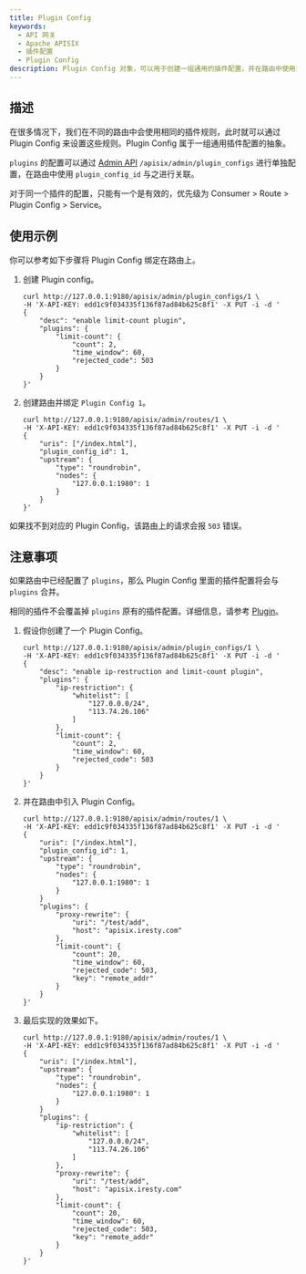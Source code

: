 ```yaml
---
title: Plugin Config
keywords:
  - API 网关
  - Apache APISIX
  - 插件配置
  - Plugin Config
description: Plugin Config 对象，可以用于创建一组通用的插件配置，并在路由中使用这组配置。
---
```


<!--
#
# Licensed to the Apache Software Foundation (ASF) under one or more
# contributor license agreements.  See the NOTICE file distributed with
# this work for additional information regarding copyright ownership.
# The ASF licenses this file to You under the Apache License, Version 2.0
# (the "License"); you may not use this file except in compliance with
# the License.  You may obtain a copy of the License at
#
#     http://www.apache.org/licenses/LICENSE-2.0
#
# Unless required by applicable law or agreed to in writing, software
# distributed under the License is distributed on an "AS IS" BASIS,
# WITHOUT WARRANTIES OR CONDITIONS OF ANY KIND, either express or implied.
# See the License for the specific language governing permissions and
# limitations under the License.
#
-->

## 描述

在很多情况下，我们在不同的路由中会使用相同的插件规则，此时就可以通过 Plugin Config 来设置这些规则。Plugin Config 属于一组通用插件配置的抽象。

`plugins` 的配置可以通过 [Admin API](../admin-api.md#plugin-config) `/apisix/admin/plugin_configs` 进行单独配置，在路由中使用 `plugin_config_id` 与之进行关联。

对于同一个插件的配置，只能有一个是有效的，优先级为 Consumer > Route > Plugin Config > Service。

## 使用示例

你可以参考如下步骤将 Plugin Config 绑定在路由上。

1. 创建 Plugin config。

    ```shell
    curl http://127.0.0.1:9180/apisix/admin/plugin_configs/1 \
    -H 'X-API-KEY: edd1c9f034335f136f87ad84b625c8f1' -X PUT -i -d '
    {
        "desc": "enable limit-count plugin",
        "plugins": {
            "limit-count": {
                "count": 2,
                "time_window": 60,
                "rejected_code": 503
            }
        }
    }'
    ```

2. 创建路由并绑定 `Plugin Config 1`。

    ```shell
    curl http://127.0.0.1:9180/apisix/admin/routes/1 \
    -H 'X-API-KEY: edd1c9f034335f136f87ad84b625c8f1' -X PUT -i -d '
    {
        "uris": ["/index.html"],
        "plugin_config_id": 1,
        "upstream": {
            "type": "roundrobin",
            "nodes": {
                "127.0.0.1:1980": 1
            }
        }
    }'
    ```

如果找不到对应的 Plugin Config，该路由上的请求会报 `503` 错误。

## 注意事项

如果路由中已经配置了 `plugins`，那么 Plugin Config 里面的插件配置将会与 `plugins` 合并。

相同的插件不会覆盖掉 `plugins` 原有的插件配置。详细信息，请参考 [Plugin](./plugin.md)。

1. 假设你创建了一个 Plugin Config。

    ```shell
    curl http://127.0.0.1:9180/apisix/admin/plugin_configs/1 \
    -H 'X-API-KEY: edd1c9f034335f136f87ad84b625c8f1' -X PUT -i -d '
    {
        "desc": "enable ip-restruction and limit-count plugin",
        "plugins": {
            "ip-restriction": {
                "whitelist": [
                    "127.0.0.0/24",
                    "113.74.26.106"
                ]
            },
            "limit-count": {
                "count": 2,
                "time_window": 60,
                "rejected_code": 503
            }
        }
    }'
    ```

2. 并在路由中引入 Plugin Config。

    ```shell
    curl http://127.0.0.1:9180/apisix/admin/routes/1 \
    -H 'X-API-KEY: edd1c9f034335f136f87ad84b625c8f1' -X PUT -i -d '
    {
        "uris": ["/index.html"],
        "plugin_config_id": 1,
        "upstream": {
            "type": "roundrobin",
            "nodes": {
                "127.0.0.1:1980": 1
            }
        }
        "plugins": {
            "proxy-rewrite": {
                "uri": "/test/add",
                "host": "apisix.iresty.com"
            },
            "limit-count": {
                "count": 20,
                "time_window": 60,
                "rejected_code": 503,
                "key": "remote_addr"
            }
        }
    }'
    ```

3. 最后实现的效果如下。

    ```shell
    curl http://127.0.0.1:9180/apisix/admin/routes/1 \
    -H 'X-API-KEY: edd1c9f034335f136f87ad84b625c8f1' -X PUT -i -d '
    {
        "uris": ["/index.html"],
        "upstream": {
            "type": "roundrobin",
            "nodes": {
                "127.0.0.1:1980": 1
            }
        }
        "plugins": {
            "ip-restriction": {
                "whitelist": [
                    "127.0.0.0/24",
                    "113.74.26.106"
                ]
            },
            "proxy-rewrite": {
                "uri": "/test/add",
                "host": "apisix.iresty.com"
            },
            "limit-count": {
                "count": 20,
                "time_window": 60,
                "rejected_code": 503,
                "key": "remote_addr"
            }
        }
    }'
    ```
